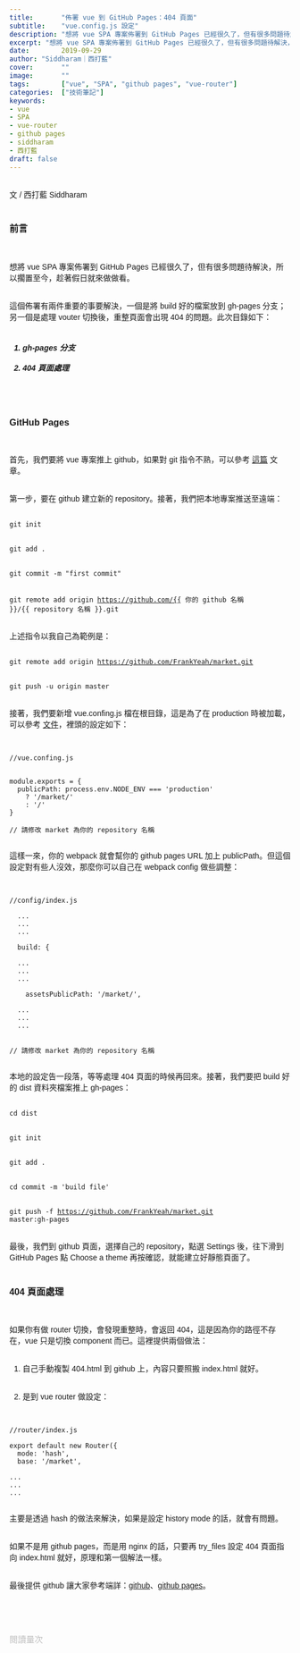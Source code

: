 ```yaml
---
title:       "佈署 vue 到 GitHub Pages：404 頁面"
subtitle:    "vue.config.js 設定"
description: "想將 vue SPA 專案佈署到 GitHub Pages 已經很久了，但有很多問題待解決，所以擱置至今，趁著假日就來做做看。這個佈署有兩件重要的事要解決，一個是將 build 好的檔案放到 gh-pages 分支；另一個是處理 vouter 切換後，重整頁面會出現 404 的問題。"
excerpt: "想將 vue SPA 專案佈署到 GitHub Pages 已經很久了，但有很多問題待解決，所以擱置至今，趁著假日就來做做看。這個佈署有兩件重要的事要解決，一個是將 build 好的檔案放到 gh-pages 分支；另一個是處理 vouter 切換後，重整頁面會出現 404 的問題。"
date:        2019-09-29
author: "Siddharam｜西打藍"
cover:       ""
image:       ""
tags:        ["vue", "SPA", "github pages", "vue-router"]
categories:  ["技術筆記"]
keywords:
- vue
- SPA
- vue-router
- github pages
- siddharam
- 西打藍
draft: false
---
```


<article style="font-family: 'Noto Sans TC', '微軟正黑體', sans-serif; font-weight: 300;">

<br>文 / 西打藍 Siddharam<br><br>

<h3 class="article-h1-color">前言</h3><br>

想將 vue SPA 專案佈署到 GitHub Pages 已經很久了，但有很多問題待解決，所以擱置至今，趁著假日就來做做看。<br><br>

這個佈署有兩件重要的事要解決，一個是將 build 好的檔案放到 gh-pages 分支；另一個是處理 vouter 切換後，重整頁面會出現 404 的問題。此次目錄如下：<br><br>

<b><h5>

1. gh-pages 分支<br><br>
2. 404 頁面處理

</h5></b><br><br>


<h3 class="article-h1-color">GitHub Pages</h3><br>

首先，我們要將 vue 專案推上 github，如果對 git 指令不熟，可以參考 <a href="http://localhost:1313/post/20190515/">這篇</a> 文章。<br><br>

第一步，要在 github 建立新的 repository。接著，我們把本地專案推送至遠端：<br><br>

<code>git init</code><br><br>

<code>git add .</code><br><br>

<code>git commit -m "first commit"</code><br><br>

<code>git remote add origin https://github.com/{{ 你的 github 名稱 }}/{{ repository 名稱 }}.git</code><br><br>

上述指令以我自己為範例是：<br><br>

<code>git remote add origin https://github.com/FrankYeah/market.git</code><br><br>

<code>git push -u origin master</code><br><br>

接著，我們要新增 vue.confing.js 檔在根目錄，這是為了在 production 時被加載，可以參考 <a href="https://cli.vuejs.org/zh/config/">文件</a>，裡頭的設定如下：<br><br>


<pre><code>
//vue.confing.js


module.exports = {
  publicPath: process.env.NODE_ENV === 'production'
    ? '/market/'
    : '/'
}

// 請修改 market 為你的 repository 名稱

</code></pre>

這樣一來，你的 webpack 就會幫你的 github pages URL 加上 publicPath。但這個設定對有些人沒效，那麼你可以自己在 webpack config 做些調整：<br><br>

<pre><code>
//config/index.js

  ...
  ...
  ...

  build: {

  ...
  ...
  ...

    assetsPublicPath: '/market/',

  ...
  ...
  ...


// 請修改 market 為你的 repository 名稱

</code></pre>


本地的設定告一段落，等等處理 404 頁面的時候再回來。接著，我們要把 build 好的 dist 資料夾檔案推上 gh-pages：<br><br>

<code>cd dist</code><br><br>

<code>git init</code><br><br>

<code>git add .</code><br><br>

<code>cd commit -m 'build file'</code><br><br>

<code>git push -f https://github.com/FrankYeah/market.git master:gh-pages</code><br><br>

最後，我們到 github 頁面，選擇自己的 repository，點選 Settings 後，往下滑到 GitHub Pages 點 Choose a theme 再按確認，就能建立好靜態頁面了。<br><br>


<h3 class="article-h1-color">404 頁面處理</h3><br>

如果你有做 router 切換，會發現重整時，會返回 404，這是因為你的路徑不存在，vue 只是切換 component 而已。這裡提供兩個做法：<br><br>

1. 自己手動複製 404.html 到 github 上，內容只要照搬 index.html 就好。<br><br>

2. 是到 vue router 做設定：<br><br>

<pre><code>
//router/index.js

export default new Router({
  mode: 'hash',
  base: '/market',

...
...
...

</code></pre>

主要是透過 hash 的做法來解決，如果是設定 history mode 的話，就會有問題。<br><br>

如果不是用 github pages，而是用 nginx 的話，只要再 try_files 設定 404 頁面指向 index.html 就好，原理和第一個解法一樣。<br><br>

最後提供 github 讓大家參考端詳：<a href="https://github.com/FrankYeah/market">github</a>、<a href="https://frankyeah.github.io/market/#/">github pages</a>。


<br><br><br>

</article>

<div style="color: #bfbfbf; font-size: 15px;" id="busuanzi_container_page_pv">
  閱讀量<span id="busuanzi_value_page_pv"></span>次
</div>

<script src="../../js/post.js"></script>